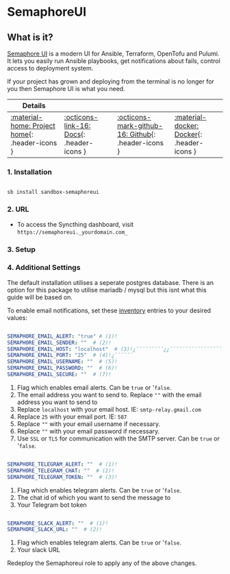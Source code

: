 # SemaphoreUI

## What is it?

[Semaphore UI](https://github.com/semaphoreui/semaphore) is a modern UI for Ansible, Terraform, OpenTofu and Pulumi. It lets you easily run Ansible playbooks, get notifications about fails, control access to deployment system.

If your project has grown and deploying from the terminal is no longer for you then Semaphore UI is what you need.

| Details     |             |             |             |
|-------------|-------------|-------------|-------------|
| [:material-home: Project home](https://semaphoreui.com){: .header-icons } | [:octicons-link-16: Docs](https://docs.semaphoreui.com/user-guide/projects){: .header-icons } | [:octicons-mark-github-16: Github](https://github.com/semaphoreui/semaphore?tab=readme-ov-file){: .header-icons } | [:material-docker: Docker](https://hub.docker.com/r/semaphoreui/semaphore){: .header-icons }|

### 1. Installation

``` shell

sb install sandbox-semaphoreui

```

### 2. URL

- To access the Syncthing dashboard, visit `https://semaphoreui._yourdomain.com_`

### 3. Setup

### 4. Additional Settings

The default installation utilises a seperate postgres database. There is an option for this package to utilise mariadb / mysql but this isnt what this guide will be based on.

To enable email notifications, set these [inventory](../saltbox/inventory/index.md) entries to your desired values:

``` yaml title="Semaphoreui Email Settings"

SEMAPHORE_EMAIL_ALERT: "true" # (1)!
SEMAPHORE_EMAIL_SENDER: ""  # (2)!
SEMAPHORE_EMAIL_HOST: "localhost"  # (3)!¿˘˘˘˘˘˘˘˘˘¿¿˘˘˘˘˘˘˘˘˘˘˘˘˘˘˘˘˘˘˘˘˘˘˘˘˘˘˘˘˘˘˘˘˘
SEMAPHORE_EMAIL_PORT: "25"  # (4)!¿˘˘˘˘˘˘
SEMAPHORE_EMAIL_USERNAME: ""  # (5)!
SEMAPHORE_EMAIL_PASSWORD: ""  # (6)!
SEMAPHORE_EMAIL_SECURE: ""  # (7)!
```
1. Flag which enables email alerts. Can be `true` or '`false`.
2. The email address you want to send to. Replace `""` with the email address you want to send to
3. Replace `localhost` with your email host. IE: `smtp-relay.gmail.com`
4. Replace `25` with your email port. IE: `587`
5. Replace `""` with your email username if necessary.
6. Replace `""` with your email password if necessary.
7. Use `SSL` or `TLS` for communication with the SMTP server. Can be `true` or '`false`.

``` yaml title="Semaphoreui Telgram Settings"

SEMAPHORE_TELEGRAM_ALERT: ""  # (1)!
SEMAPHORE_TELEGRAM_CHAT: ""  # (2)!
SEMAPHORE_TELEGRAM_TOKEN: ""  # (3)!
```

1. Flag which enables telegram alerts. Can be `true` or '`false`.
2. The chat id of which you want to send the message to
3. Your Telegram bot token

``` yaml title="Semaphoreui Telgram Settings"

SEMAPHORE_SLACK_ALERT: ""  # (1)!
SEMAPHORE_SLACK_URL: ""  # (2)!
```

1. Flag which enables telegram alerts. Can be `true` or '`false`.
2. Your slack URL

Redeploy the Semaphoreui role to apply any of the above changes.